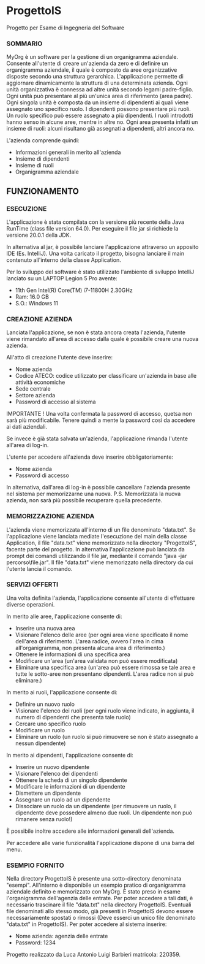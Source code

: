 # ProgettoIS
Progetto per Esame di Ingegneria del Software

### SOMMARIO 

MyOrg è un software per la gestione di un organigramma aziendale. 
Consente all'utente di creare un'azienda da zero e di definire un organigramma aziendale, il quale è composto da aree organizzative disposte secondo una struttura gerarchica.
L'applicazione permette di aggiornare dinamicamente la struttura di una determinata azienda. 
Ogni unità organizzativa è connessa ad altre unità secondo legami padre-figlio. Ogni unità può presentare al più un'unica area di riferimento (area padre).
Ogni singola unità è composta da un insieme di dipendenti ai quali viene assegnato uno specifico ruolo.
I dipendenti possono presentare più ruoli. Un ruolo specifico può essere assegnato a più dipendenti.
I ruoli introdotti hanno senso in alcune aree, mentre in altre no. Ogni area presenta infatti un insieme di ruoli: alcuni risultano già assegnati a dipendenti, altri ancora no.

L'azienda comprende quindi:
* Informazioni generali in merito all'azienda
* Insieme di dipendenti
* Insieme di ruoli
* Organigramma aziendale

## FUNZIONAMENTO

### ESECUZIONE

L'applicazione è stata compilata con la versione più recente della Java RunTime (class file version 64.0). Per eseguire il file jar si richiede la versione 20.0.1 della JDK.

In alternativa al jar, è possibile lanciare l'applicazione attraverso un apposito IDE (Es. IntelliJ).
Una volta caricato il progetto, bisogna lanciare il main contenuto all'interno della classe Application.

Per lo sviluppo del software è stato utilizzato l'ambiente di sviluppo IntelliJ lanciato su un LAPTOP Legion 5 Pro avente:
* 11th Gen Intel(R) Core(TM) i7-11800H 2.30GHz 
* Ram: 16.0 GB 
* S.O.: Windows 11

### CREAZIONE AZIENDA

Lanciata l'applicazione, se non è stata ancora creata l'azienda, l'utente viene rimandato all'area di accesso dalla quale è possibile creare una nuova azienda. 

All'atto di creazione l'utente deve inserire:
* Nome azienda
* Codice ATECO: codice utilizzato per classificare un'azienda in base alle attività economiche
* Sede centrale
* Settore azienda
* Password di accesso al sistema

IMPORTANTE !
Una volta confermata la password di accesso, quetsa non sarà più modificabile. Tenere quindi a mente la password così da accedere ai dati aziendali.

Se invece è già stata salvata un'azienda, l'applicazione rimanda l'utente all'area di log-in.

L'utente per accedere all'azienda deve inserire obbligatoriamente:
* Nome azienda
* Password di accesso

In alternativa, dall'area di log-in è possibile cancellare l'azienda presente nel sistema per memorizzarne una nuova.
P.S. Memorizzata la nuova azienda, non sarà più possibile recuperare quella precedente.

### MEMORIZZAZIONE AZIENDA

L'azienda viene memorizzata all'interno di un file denominato "data.txt". 
Se l'applicazione viene lanciata mediate l'esecuzione del main della classe Application, il file "data.txt" viene memorizzato nella directory "ProgettoIS", facente parte del progetto. 
In alternativa l'applicazione può lanciata da prompt dei comandi utilizzando il file jar, mediante il comando "java -jar percorso\file.jar".
Il file "data.txt" viene memorizzato nella directory da cui l'utente lancia il comando.

### SERVIZI OFFERTI

Una volta definita l'azienda, l'applicazione consente all'utente di effettuare diverse operazioni.

In merito alle aree, l'applicazione consente di:
* Inserire una nuova area
* Visionare l'elenco delle aree (per ogni area viene specificato il nome dell'area di riferimento. L'area radice, ovvero l'area in cima all'organigramma, non presenta alcuna area di riferimento.)
* Ottenere le informazioni di una specifica area
* Modificare un'area (un'area validata non può essere modificata)
* Eliminare una specifica area (un'area può essere rimossa se tale area e tutte le sotto-aree non presentano dipendenti. L'area radice non si può eliminare.)

In merito ai ruoli, l'applicazione consente di:
* Definire un nuovo ruolo
* Visionare l'elenco dei ruoli (per ogni ruolo viene indicato, in aggiunta, il numero di dipendenti che presenta tale ruolo)
* Cercare uno specifico ruolo
* Modificare un ruolo
* Eliminare un ruolo (un ruolo si può rimuovere se non è stato assegnato a nessun dipendente)

In merito ai dipendenti, l'applicazione consente di:
* Inserire un nuovo dipendente
* Visionare l'elenco dei dipendenti
* Ottenere la scheda di un singolo dipendente
* Modificare le informazioni di un dipendente
* Dismettere un dipendente
* Assegnare un ruolo ad un dipendente
* Dissociare un ruolo da un dipendente (per rimuovere un ruolo, il dipendente deve possedere almeno due ruoli. Un dipendente non può rimanere senza ruolo!)

È possibile inoltre accedere alle informazioni generali dell'azienda.

Per accedere alle varie funzionalità l'applicazione dispone di una barra del menu. 

### ESEMPIO FORNITO 

Nella directory ProgettoIS è presente una sotto-directory denominata "esempi". 
All'interno è disponibile un esempio pratico di organigramma aziendale definito e memorizzato con MyOrg. 
È stato preso in esame l'organigramma dell'agenzia delle entrate.
Per poter accedere a tali dati, è necessario trascinare il file "data.txt" nella directory ProgettoIS. Eventuali file denominati allo stesso modo, già presenti in ProgettoIS devono essere necessariamente spostati o rimossi (Deve esserci un unico file denominato "data.txt" in ProgettoIS).
Per poter accedere al sistema inserire:
* Nome azienda: agenzia delle entrate
* Password: 1234


Progetto realizzato da Luca Antonio Luigi Barbieri matricola: 220359.
